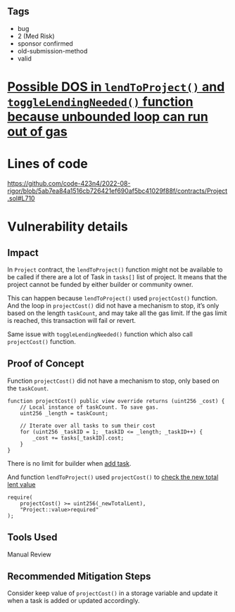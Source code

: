 ## Tags

- bug
- 2 (Med Risk)
- sponsor confirmed
- old-submission-method
- valid

# [Possible DOS in `lendToProject()` and `toggleLendingNeeded()` function because unbounded loop can run out of gas](https://github.com/code-423n4/2022-08-rigor-findings/issues/336) 

# Lines of code

https://github.com/code-423n4/2022-08-rigor/blob/5ab7ea84a1516cb726421ef690af5bc41029f88f/contracts/Project.sol#L710


# Vulnerability details

## Impact

In `Project` contract, the `lendToProject()` function might not be available to be called if there are a lot of Task in `tasks[]` list of project. It means that the project cannot be funded by either builder or community owner.

This can happen because `lendToProject()` used `projectCost()` function. And the loop in `projectCost()` did not have a mechanism to stop, it’s only based on the length `taskCount`, and may take all the gas limit. If the gas limit is reached, this transaction will fail or revert.

Same issue with `toggleLendingNeeded()` function which also call `projectCost()` function.

## Proof of Concept

Function `projectCost()` did not have a mechanism to stop, only based on the `taskCount`.
```solidity
function projectCost() public view override returns (uint256 _cost) {
    // Local instance of taskCount. To save gas.
    uint256 _length = taskCount;

    // Iterate over all tasks to sum their cost
    for (uint256 _taskID = 1; _taskID <= _length; _taskID++) {
        _cost += tasks[_taskID].cost;
    }
}
```

There is no limit for builder when [add task](https://github.com/code-423n4/2022-08-rigor/blob/5ab7ea84a1516cb726421ef690af5bc41029f88f/contracts/Project.sol#L248-L257).

And function `lendToProject()` used `projectCost()` to [check the new total lent value](https://github.com/code-423n4/2022-08-rigor/blob/5ab7ea84a1516cb726421ef690af5bc41029f88f/contracts/Project.sol#L199-L202)
```solidity
require(
    projectCost() >= uint256(_newTotalLent),
    "Project::value>required"
);
```

## Tools Used

Manual Review

## Recommended Mitigation Steps

Consider keep value of `projectCost()` in a storage variable and update it when a task is added or updated accordingly.

